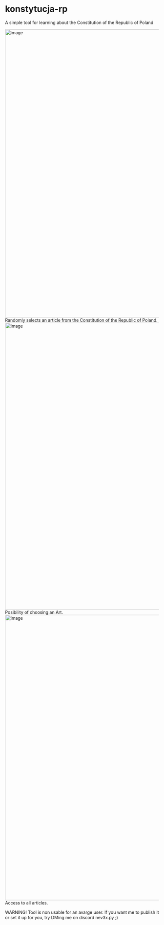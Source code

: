# konstytucja-rp

A simple tool for learning about the Constitution of the Republic of Poland

<img width="1905" height="944" alt="image" src="https://github.com/user-attachments/assets/0fd7e4f9-47da-4909-977c-39a7141366a0" />
Randomly selects an article from the Constitution of the Republic of Poland.
<img width="1903" height="940" alt="image" src="https://github.com/user-attachments/assets/6943e74d-a62f-4bc6-869d-5e03e53b115b" />
Posibility of choosing an Art.
<img width="1891" height="935" alt="image" src="https://github.com/user-attachments/assets/4add8c2e-d62c-4d23-9df7-16885270b0ce" />
Access to all articles.

WARNING!
Tool is non usable for an avarge user. If you want me to publish it or set it up for you, try DMing me on discord nev3x.py ;)
